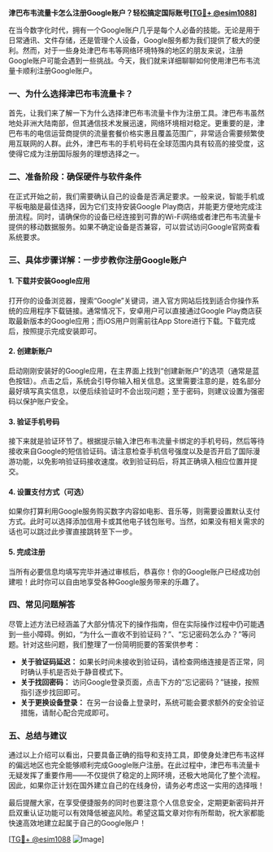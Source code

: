 **津巴布韦流量卡怎么注册Google账户？轻松搞定国际账号[[TG💪+ @esim1088](https://t.me/s/esim1088)]**

在当今数字化时代，拥有一个Google账户几乎是每个人必备的技能。无论是用于日常通讯、文件存储，还是管理个人设备，Google服务都为我们提供了极大的便利。然而，对于一些身处津巴布韦等网络环境特殊的地区的朋友来说，注册Google账户可能会遇到一些挑战。今天，我们就来详细聊聊如何使用津巴布韦流量卡顺利注册Google账户。

### 一、为什么选择津巴布韦流量卡？

首先，让我们来了解一下为什么选择津巴布韦流量卡作为注册工具。津巴布韦虽然地处非洲大陆南部，但其通信技术发展迅速，网络环境相对稳定。更重要的是，津巴布韦的电信运营商提供的流量套餐价格实惠且覆盖范围广，非常适合需要频繁使用互联网的人群。此外，津巴布韦的手机号码在全球范围内具有较高的接受度，这使得它成为注册国际服务的理想选择之一。

### 二、准备阶段：确保硬件与软件条件

在正式开始之前，我们需要确认自己的设备是否满足要求。一般来说，智能手机或平板电脑是最佳选择，因为它们支持安装Google Play商店，并能更方便地完成注册流程。同时，请确保你的设备已经连接到可靠的Wi-Fi网络或者津巴布韦流量卡提供的移动数据服务。如果不确定设备是否兼容，可以尝试访问Google官网查看系统要求。

### 三、具体步骤详解：一步步教你注册Google账户

#### 1. 下载并安装Google应用

打开你的设备浏览器，搜索“Google”关键词，进入官方网站后找到适合你操作系统的应用程序下载链接。通常情况下，安卓用户可以直接通过Google Play商店获取最新版本的Google应用；而iOS用户则需前往App Store进行下载。下载完成后，按照提示完成安装即可。

#### 2. 创建新账户

启动刚刚安装好的Google应用，在主界面上找到“创建新账户”的选项（通常是蓝色按钮）。点击之后，系统会引导你输入相关信息。这里需要注意的是，姓名部分最好填写真实信息，以便后续验证时不会出现问题；至于密码，则建议设置为强密码以保护账户安全。

#### 3. 验证手机号码

接下来就是验证环节了。根据提示输入津巴布韦流量卡绑定的手机号码，然后等待接收来自Google的短信验证码。请注意检查手机信号强度以及是否开启了国际漫游功能，以免影响验证码接收速度。收到验证码后，将其正确填入相应位置并提交。

#### 4. 设置支付方式（可选）

如果你打算利用Google服务购买数字内容如电影、音乐等，则需要设置默认支付方式。此时可以选择添加信用卡或其他电子钱包账号。当然，如果没有相关需求的话也可以跳过此步骤直接跳转至下一步。

#### 5. 完成注册

当所有必要信息均填写完毕并通过审核后，恭喜你！你的Google账户已经成功创建啦！此时你可以自由地享受各种Google服务带来的乐趣了。

### 四、常见问题解答

尽管上述方法已经涵盖了大部分情况下的操作指南，但在实际操作过程中仍可能遇到一些小障碍。例如，“为什么一直收不到验证码？”、“忘记密码怎么办？”等问题。针对这些问题，我们整理了一份简明扼要的答案供参考：

- **关于验证码延迟：** 如果长时间未接收到验证码，请检查网络连接是否正常，同时确认手机是否处于静音模式下。
- **关于找回密码：** 访问Google登录页面，点击下方的“忘记密码？”链接，按照指引逐步找回即可。
- **关于更换设备登录：** 在另一台设备上登录时，系统可能会要求额外的安全验证措施，请耐心配合完成即可。

### 五、总结与建议

通过以上介绍可以看出，只要具备正确的指导和支持工具，即使身处津巴布韦这样的偏远地区也完全能够顺利完成Google账户注册。在此过程中，津巴布韦流量卡无疑发挥了重要作用——不仅提供了稳定的上网环境，还极大地简化了整个流程。因此，如果你正计划在国外建立自己的在线身份，请务必考虑这一实用的选择哦！

最后提醒大家，在享受便捷服务的同时也要注意个人信息安全，定期更新密码并开启双重认证功能可以有效降低被盗风险。希望这篇文章对你有所帮助，祝大家都能快速高效地建立起属于自己的Google账户！

[[TG💪+ @esim1088](https://t.me/s/esim1088) ![Image](https://i.postimg.cc/4NQfJmqS/Snipaste-2025-05-13-00-14-12.png)]